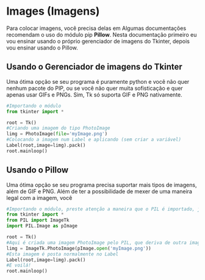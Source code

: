 # Images (Imagens)

Para colocar imagens, você precisa delas em Algumas documentações recomendam o uso do módulo pip **Pillow**. Nesta documentação primeiro eu vou ensinar usando o próprio gerenciador de imagens do Tkinter, depois vou ensinar usando o Pillow.

## Usando o Gerenciador de imagens do Tkinter 

Uma ótima opção se seu programa é puramente python e você não quer nenhum pacote do PIP, ou se você não quer muita sofisticação e quer apenas usar GIFs e PNGs. Sim, Tk só suporta GIF e PNG nativamente.

```python
#Importando o módulo
from tkinter import *

root = Tk()
#Criando uma imagem do tipo PhotoImage
limg = PhotoImage(file='myImage.png')
#Colocando a imagem num Label e aplicando (sem criar a variável)
Label(root,image=limg).pack()
root.mainloop()
```

## Usando o Pillow

Uma ótima opção se seu programa precisa suportar mais tipos de imagens, além de GIF e PNG. Além de ter a possibilidade de mexer de uma maneira legal com a imagem, você

```python
#Importando o módulo, preste atenção a maneira que o PIL é importado, justamente por causa do conflito com o Image do Tk
from tkinter import *
from PIL import ImageTk
import PIL.Image as pImage

root = Tk()
#Aqui é criada uma imagem PhotoImage pelo PIL, que deriva de outra imagem criada pelo próprio PIL
limg = ImageTk.PhotoImage(pImage.open('myImage.png'))
#Esta imagem é posta normalmente no Label
Label(root,image=limg).pack()
#E voilá!
root.mainloop()
```

